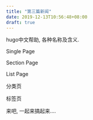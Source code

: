 ```yaml
---
title: "第三篇新闻"
date: 2019-12-13T10:56:48+08:00
draft: true
---
```

hugo中文帮助, 各种名称及含义.

Single Page

Section Page 

List Page

分类页 

标签页

来吧, 一起来搞起来....
